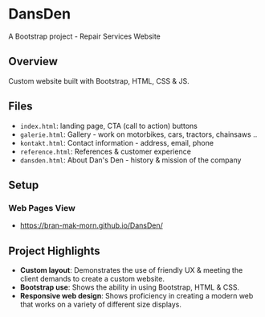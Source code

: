 # DansDen
A Bootstrap project - Repair Services Website

## Overview

Custom website built with Bootstrap, HTML, CSS & JS.

## Files

- `index.html`: landing page, CTA (call to action) buttons
- `galerie.html`: Gallery - work on motorbikes, cars, tractors, chainsaws ..
- `kontakt.html`: Contact information - address, email, phone
- `reference.html`: References & customer experience
- `dansden.html`: About Dan's Den - history & mission of the company

## Setup

### Web Pages View

- https://bran-mak-morn.github.io/DansDen/

## Project Highlights

- **Custom layout**: Demonstrates the use of friendly UX & meeting the client demands to create a custom website.
- **Bootstrap use**: Shows the ability in using Bootstrap, HTML & CSS.
- **Responsive web design**: Shows proficiency in creating a modern web that works on a variety of different size displays.
